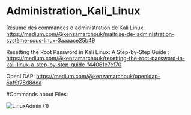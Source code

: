 # Administration_Kali_Linux
Résumé des commandes d'administration de Kali Linux: https://medium.com/@kenzamarchouk/maîtrise-de-ladministration-système-sous-linux-3aaaace25b49

Resetting the Root Password in Kali Linux: A Step-by-Step Guide : https://medium.com/@kenzamarchouk/resetting-the-root-password-in-kali-linux-a-step-by-step-guide-f44061e7ef70

OpenLDAP: https://medium.com/@kenzamarchouk/openldap-6af9f78d8dda

#Commands about Files:

![LinuxAdmin (1)](https://github.com/Kenzaelmarchouk/Administration_Kali_Linux/assets/122173924/97e3c995-5af7-4711-8a3b-813004f596e0)
